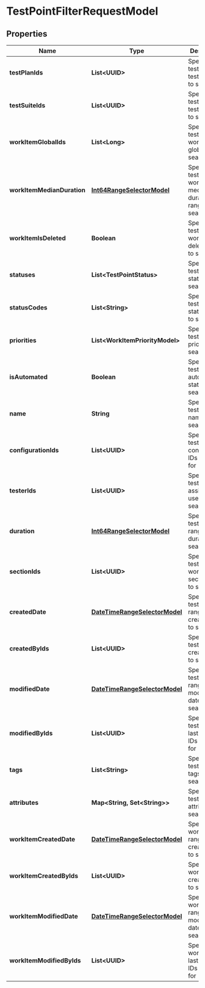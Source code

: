 

# TestPointFilterRequestModel


## Properties

| Name | Type | Description | Notes |
|------------ | ------------- | ------------- | -------------|
|**testPlanIds** | **List&lt;UUID&gt;** | Specifies a test point test plan IDS to search for |  [optional] |
|**testSuiteIds** | **List&lt;UUID&gt;** | Specifies a test point test suite IDs to search for |  [optional] |
|**workItemGlobalIds** | **List&lt;Long&gt;** | Specifies a test point work item global IDs to search for |  [optional] |
|**workItemMedianDuration** | [**Int64RangeSelectorModel**](Int64RangeSelectorModel.md) | Specifies a test point work item median duration range to search for |  [optional] |
|**workItemIsDeleted** | **Boolean** | Specifies a test point work item is deleted flag to search for |  [optional] |
|**statuses** | **List&lt;TestPointStatus&gt;** | Specifies a test point statuses to search for |  [optional] |
|**statusCodes** | **List&lt;String&gt;** | Specifies a test point status codes to search for |  [optional] |
|**priorities** | **List&lt;WorkItemPriorityModel&gt;** | Specifies a test point priorities to search for |  [optional] |
|**isAutomated** | **Boolean** | Specifies a test point automation status to search for |  [optional] |
|**name** | **String** | Specifies a test point name to search for |  [optional] |
|**configurationIds** | **List&lt;UUID&gt;** | Specifies a test point configuration IDs to search for |  [optional] |
|**testerIds** | **List&lt;UUID&gt;** | Specifies a test point assigned user IDs to search for |  [optional] |
|**duration** | [**Int64RangeSelectorModel**](Int64RangeSelectorModel.md) | Specifies a test point range of duration to search for |  [optional] |
|**sectionIds** | **List&lt;UUID&gt;** | Specifies a test point work item section IDs to search for |  [optional] |
|**createdDate** | [**DateTimeRangeSelectorModel**](DateTimeRangeSelectorModel.md) | Specifies a test point range of creation date to search for |  [optional] |
|**createdByIds** | **List&lt;UUID&gt;** | Specifies a test point creator IDs to search for |  [optional] |
|**modifiedDate** | [**DateTimeRangeSelectorModel**](DateTimeRangeSelectorModel.md) | Specifies a test point range of last modification date to search for |  [optional] |
|**modifiedByIds** | **List&lt;UUID&gt;** | Specifies a test point last editor IDs to search for |  [optional] |
|**tags** | **List&lt;String&gt;** | Specifies a test point tags to search for |  [optional] |
|**attributes** | **Map&lt;String, Set&lt;String&gt;&gt;** | Specifies a test point attributes to search for |  [optional] |
|**workItemCreatedDate** | [**DateTimeRangeSelectorModel**](DateTimeRangeSelectorModel.md) | Specifies a work item range of creation date to search for |  [optional] |
|**workItemCreatedByIds** | **List&lt;UUID&gt;** | Specifies a work item creator IDs to search for |  [optional] |
|**workItemModifiedDate** | [**DateTimeRangeSelectorModel**](DateTimeRangeSelectorModel.md) | Specifies a work item range of last modification date to search for |  [optional] |
|**workItemModifiedByIds** | **List&lt;UUID&gt;** | Specifies a work item last editor IDs to search for |  [optional] |



